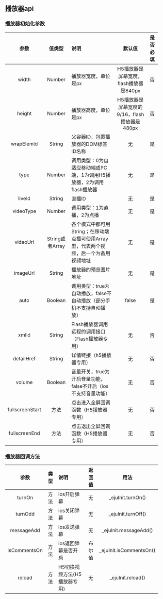 ## 播放器api 

### 播放器初始化参数
| 参数 |	值类型	| 说明|	默认值|	是否必填|
| :---: | :---: | :--- | :---: | :---: |
| width |	Number | 播放器宽度，单位是px	|H5播放器是屏幕宽度，flash播放器是840px |	否 |
| height |	Number |	播放器高度，单位是px|	H5播放器是屏幕宽度的9/16，flash播放器是480px |	否 |
| wrapElemId |	String|	父容器ID，包裹播放器的DOM标签ID名称	| 无|	是 |
| type | Number| 	调用类型：0为自适应移动端或PC端，1为调用H5播放器，2为调用flash播放器| 	无	| 是|
| liveId| 	String| 	直播ID| 	无| 	是|
| videoType| 	Number| 	调用类型：1为直播，2为点播	 |无 |	是 |
| videoUrl| 	String或者Array| 	各个模式中都可用String；在移动端点播可使用Array型，代表两个视频，后一个为备用视频地址| 	无|	是 |
| imageUrl| 	String| 	播放器的预览图片地址| 	无| 	是|
| auto	| Boolean| 	调用类型：true为自动播放，false不自动播放（部分手机不支持自动播放）| 	false| 	是|
| xmlid| 	String| 	Flash播放器调用远程的调用接口（Flash播放器专用）| 	无| 	否|
| detailHref| 	String| 	详情链接（h5播放器专用）| 	无| 	否|
| volume| 	Boolean| 	音量开关，true为开启音量功能，false不开启（ios不支持音量功能）| 	无| 	否|
| fullscreenStart| 	方法| 	点击进入全屏回调函数（H5播放器专用）| 	无| 	否|
| fullscreenEnd| 	方法| 	点击退出全屏回调函数（H5播放器专用）| 	无| 	否|

### 播放器回调方法
| 参数 |	类型	| 说明|	返回值|	用法|
| :---: | :---: | :--- | :---: | :---: |
| turnOn |	方法 | ios开启弹幕	|无 |	_ejuInit.turnOn() |
| turnOdd |	方法 | ios关闭弹幕	|无 |	_ejuInit.turnOff() |
| messageAdd |	方法 | ios发送弹幕	|无 |	_ejuInit.messageAdd() |
| isCommentsOn |	方法 | ios返回弹幕是否开启	|布尔值 |	_ejuInit.isCommentsOn() |
| reload |	方法 | H5切换视频方法(H5播放器专用)	|无 |	_ejuInit.reload() |
